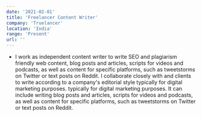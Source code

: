 ```yaml
---
date: '2021-02-01'
title: 'Freelancer Content Writer'
company: 'Truelancer'
location: 'India'
range: 'Present'
url: ''
---
```


- I work as independent content writer to write SEO and plagiarism friendly web content, blog posts and articles, scripts for videos and podcasts, as well as content for specific platforms, such as tweetstorms on Twitter or text posts on Reddit. I collaborate closely with and clients to write according to a company's editorial style typically for digital marketing purposes. typically for digital marketing purposes. It can include writing blog posts and articles, scripts for videos and podcasts, as well as content for specific platforms, such as tweetstorms on Twitter or text posts on Reddit.


<!-- - Developed native apps for the android platform using Java.
- Reduced battery usage of existing apps by ~35%, by leveraging recommended development patterns for the platform.
- Redesign existing app using [material design](https://material.io/design/) principles. -->
